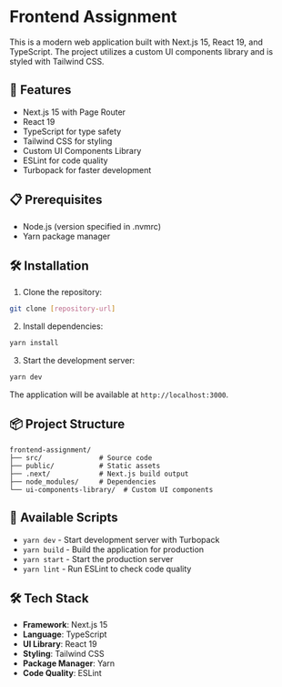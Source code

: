 # Frontend Assignment

This is a modern web application built with Next.js 15, React 19, and TypeScript. The project utilizes a custom UI components library and is styled with Tailwind CSS.

## 🚀 Features

- Next.js 15 with Page Router
- React 19
- TypeScript for type safety
- Tailwind CSS for styling
- Custom UI Components Library
- ESLint for code quality
- Turbopack for faster development

## 📋 Prerequisites

- Node.js (version specified in .nvmrc)
- Yarn package manager

## 🛠️ Installation

1. Clone the repository:
```bash
git clone [repository-url]
```

2. Install dependencies:
```bash
yarn install
```

3. Start the development server:
```bash
yarn dev
```

The application will be available at `http://localhost:3000`.

## 📦 Project Structure

```
frontend-assignment/
├── src/              # Source code
├── public/           # Static assets
├── .next/            # Next.js build output
├── node_modules/     # Dependencies
└── ui-components-library/  # Custom UI components
```

## 🚀 Available Scripts

- `yarn dev` - Start development server with Turbopack
- `yarn build` - Build the application for production
- `yarn start` - Start the production server
- `yarn lint` - Run ESLint to check code quality

## 🛠️ Tech Stack

- **Framework**: Next.js 15
- **Language**: TypeScript
- **UI Library**: React 19
- **Styling**: Tailwind CSS
- **Package Manager**: Yarn
- **Code Quality**: ESLint